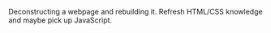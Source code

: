 Deconstructing a webpage and rebuilding it. Refresh HTML/CSS knowledge and maybe pick up JavaScript.